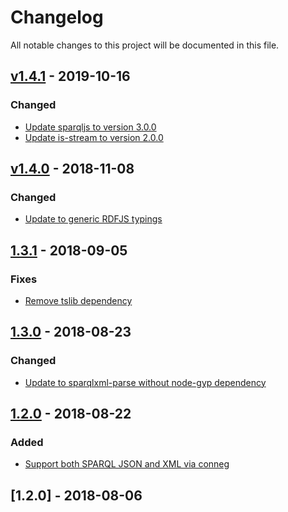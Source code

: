 # Changelog
All notable changes to this project will be documented in this file.

<a name="v1.4.1"></a>
## [v1.4.1](https://github.com/rubensworks/fetch-sparql-endpoint.js/compare/v1.3.3...v1.4.1) - 2019-10-16

### Changed
* [Update sparqljs to version 3.0.0](https://github.com/rubensworks/fetch-sparql-endpoint.js/commit/45a77d3f8bc39d3ab1918e3cf2a60e964bf6d0db)
* [Update is-stream to version 2.0.0](https://github.com/rubensworks/fetch-sparql-endpoint.js/commit/048d51c9ab9bd2e9ee5a2902a76e14fd19ddfb0f)

<a name="v1.4.0"></a>
## [v1.4.0](https://github.com/rubensworks/fetch-sparql-endpoint.js/compare/v1.3.3...v1.4.0) - 2018-11-08

### Changed
* [Update to generic RDFJS typings](https://github.com/rubensworks/fetch-sparql-endpoint.js/commit/95256b6cda46a139cb16e1a92bb00bb569d594d9)

<a name="1.3.1"></a>
## [1.3.1](https://github.com/rubensworks/fetch-sparql-endpoint.js/compare/v1.3.0...v1.3.1) - 2018-09-05
### Fixes
- [Remove tslib dependency](https://github.com/rubensworks/fetch-sparql-endpoint.js/commit/b5805407ac842fdf12d148d9794a82b7be4b34b6)

<a name="1.3.0"></a>
## [1.3.0](https://github.com/rubensworks/fetch-sparql-endpoint.js/compare/v1.2.0...v1.3.0) - 2018-08-23
### Changed
- [Update to sparqlxml-parse without node-gyp dependency](https://github.com/rubensworks/fetch-sparql-endpoint.js/commit/aaa75d723adce3f8fd707f41b1578e2c488b8e03)

<a name="1.2.0"></a>
## [1.2.0](https://github.com/rubensworks/fetch-sparql-endpoint.js/compare/v1.1.0...v1.2.0) - 2018-08-22
### Added
- [Support both SPARQL JSON and XML via conneg](https://github.com/rubensworks/fetch-sparql-endpoint.js/commit/d7217939d18fe75948d0e2f6e29f68003f258ce1)

<a name="1.1.0"></a>
## [1.2.0] - 2018-08-06